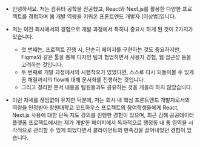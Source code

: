 
- 안녕하세요. 저는 컴퓨터 공학을 전공했고, React와 Next.js를 활용한 다양한 프로젝트를 경험하며 웹 개발 역량을 키워온 프론트엔드 개발자 [이상범]입니다.

- 저는 이전 회사에서의 경험으로 개발 과정에서 특히나 중요시 하게 된 것이 2가지가 있습니다.
	- 첫 번째는, 프로젝트 진행 시, 단순히 페이지를 구현하는 것도 중요하지만, Figma와 같은 툴을 통해 디자인 팀과 협업하면서 사용자 경험, 웹 접근성 등을 고려하는 것입니다.
	- 두 번째로 개발 과정에서의 시행착오가 있었다면, 스스로 다시 되돌아볼 수 있게끔 해결까지의 flow에 대해 문서화를 진행하는 것입니다. 
	- 그리고 정리한 문서 내용을 팀원들과도 공유하는 것을 게을리 하지 않았습니다.

- 이런 자세를 끊임없이 유지한 덕분에, 저는 회사 내 핵심 프론트엔드 개발자로서의 역량을 인정받아 창원대학교 코드하우스 프로젝트의 참여학생들에게 React, Next.js 사용에 대한 단독 지도 강의를 진행한 경험이 있으며, 최근 김해 공공데이터플랫폼 프로젝트에서는 제가 개발한 페이지에서 독자적으로 행정동 내 통 영역을 시각적으로 관리할 수 있게 되었다면서 클라이언트의 만족감을 끌어내었던 경험이 있습니다.